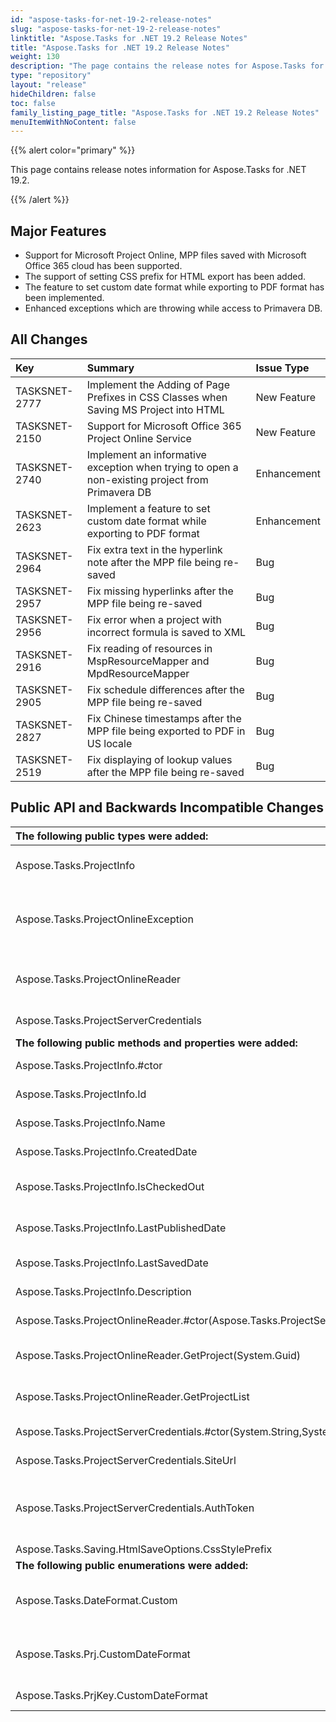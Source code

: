 ```yaml
---
id: "aspose-tasks-for-net-19-2-release-notes"
slug: "aspose-tasks-for-net-19-2-release-notes"
linktitle: "Aspose.Tasks for .NET 19.2 Release Notes"
title: "Aspose.Tasks for .NET 19.2 Release Notes"
weight: 130
description: "The page contains the release notes for Aspose.Tasks for .NET 19.2."
type: "repository"
layout: "release"
hideChildren: false
toc: false
family_listing_page_title: "Aspose.Tasks for .NET 19.2 Release Notes"
menuItemWithNoContent: false
---
```


{{% alert color="primary" %}}

This page contains release notes information for Aspose.Tasks for .NET 19.2.

{{% /alert %}}

## **Major Features**
- Support for Microsoft Project Online,  MPP files saved with Microsoft Office 365 cloud has been supported.
- The support of setting CSS prefix for HTML export has been added.
- The feature to set custom date format while exporting to PDF format has been implemented.
- Enhanced exceptions which are throwing while access to Primavera DB.

## **All Changes**

|**Key**|**Summary**|**Issue Type**|
| :- | :- | :- |
|TASKSNET-2777|Implement the Adding of Page Prefixes in CSS Classes when Saving MS Project into HTML|New Feature|
|TASKSNET-2150|Support for Microsoft Office 365 Project Online Service|New Feature|
|TASKSNET-2740|Implement an informative exception when trying to open a non-existing project from Primavera DB|Enhancement|
|TASKSNET-2623|Implement a feature to set custom date format while exporting to PDF format|Enhancement|
|TASKSNET-2964|Fix extra text in the hyperlink note after the MPP file being re-saved|Bug|
|TASKSNET-2957|Fix missing hyperlinks after the MPP file being re-saved|Bug|
|TASKSNET-2956|Fix error when a project with incorrect formula is saved to XML|Bug|
|TASKSNET-2916|Fix reading of resources in MspResourceMapper and MpdResourceMapper|Bug|
|TASKSNET-2905|Fix schedule differences after the MPP file being re-saved|Bug|
|TASKSNET-2827|Fix Chinese timestamps after the MPP file being exported to PDF in US locale|Bug|
|TASKSNET-2519|Fix displaying of lookup values after the MPP file being re-saved|Bug|

## **Public API and Backwards Incompatible Changes**

|**The following public types were added:**|**Description**|
| :- | :- |
|Aspose.Tasks.ProjectInfo|Brief info about the published project available on Project Online.|
|Aspose.Tasks.ProjectOnlineException|Represents an exception which is thrown when errors are found during the reading of a project from Project Online.|
|Aspose.Tasks.ProjectOnlineReader|The class which provides the methods to retrieve projects from the specified Project Online account.|
|Aspose.Tasks.ProjectServerCredentials|Credentials which are used to connect to Project Online.|
|**The following public methods and properties were added:**|**Description**|
|Aspose.Tasks.ProjectInfo.#ctor|Initializes a new instance of the <see cref="T:Aspose.Tasks.ProjectInfo" /> class.|
|Aspose.Tasks.ProjectInfo.Id|Initializes a new instance of the <see cref="T:Aspose.Tasks.Project" /> class.|
|Aspose.Tasks.ProjectInfo.Name|Gets the name of the project.|
|Aspose.Tasks.ProjectInfo.CreatedDate|Gets the date and time when the project was created.|
|Aspose.Tasks.ProjectInfo.IsCheckedOut|Gets a value indicating whether the project is checked out.|
|Aspose.Tasks.ProjectInfo.LastPublishedDate|Gets the most recent date when the project was published.|
|Aspose.Tasks.ProjectInfo.LastSavedDate|Gets the most recent date when the project was saved.|
|Aspose.Tasks.ProjectInfo.Description|Gets the description of the project.|
|Aspose.Tasks.ProjectOnlineReader.#ctor(Aspose.Tasks.ProjectServerCredentials)|Initializes a new instance of the <see cref="T:Aspose.Tasks.ProjectOnlineReader" /> class.|
|Aspose.Tasks.ProjectOnlineReader.GetProject(System.Guid)|Gets the project with the specified GUID from the Project Online.|
|Aspose.Tasks.ProjectOnlineReader.GetProjectList|Gets the list of published projects in the current Project Online account.|
|Aspose.Tasks.ProjectServerCredentials.#ctor(System.String,System.String)|Initializes a new instance of the <see cref="T:Aspose.Tasks.ProjectServerCredentials" /> class.|
|Aspose.Tasks.ProjectServerCredentials.SiteUrl|Gets the URL of the SharePoint site.|
|Aspose.Tasks.ProjectServerCredentials.AuthToken|Gets the authorization token for the SharePoint. Can be retrieved using SharePointOnlineCredentials class from|
|Aspose.Tasks.Saving.HtmlSaveOptions.CssStylePrefix|Gets or sets css style prefix.|
|**The following public enumerations were added:**|**Description**|
|Aspose.Tasks.DateFormat.Custom|Datetime values are formatted using format string which is set to the project's <see cref="F:Aspose.Tasks.Prj.CustomDateFormat" /> property.|
|Aspose.Tasks.Prj.CustomDateFormat|Project view custom date format. Used to format dates when Prj.DateFormat property is set to <see cref="F:Aspose.Tasks.DateFormat.Custom" />.|
|Aspose.Tasks.PrjKey.CustomDateFormat|Represents user-defined date format.|

